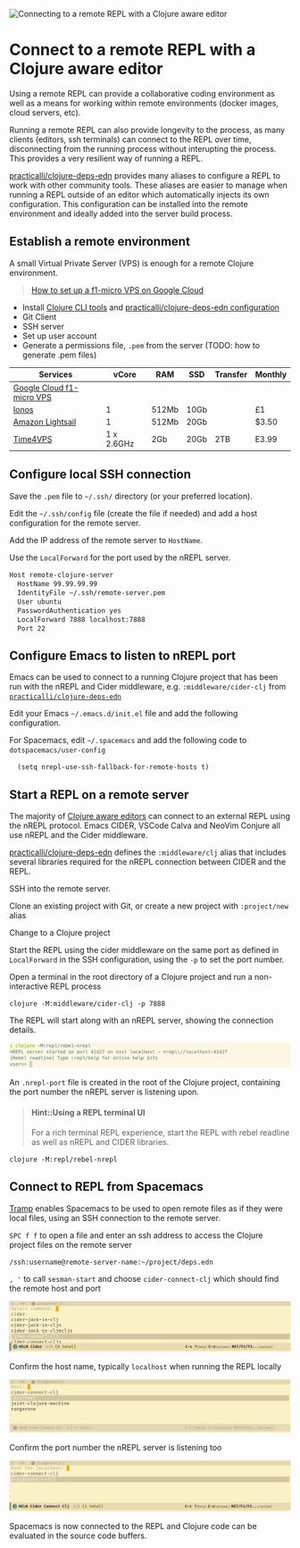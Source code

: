 ![Connecting to a remote REPL with a Clojure aware editor](https://raw.githubusercontent.com/practicalli/graphic-design/live/clojure/clojure-remote-repl-terminal-editor.png)

# Connect to a remote REPL with a Clojure aware editor
Using a remote REPL can provide a collaborative coding environment as well as a means for working within remote environments (docker images, cloud servers, etc).

Running a remote REPL can also provide longevity to the process, as many clients (editors, ssh terminals) can connect to the REPL over time, disconnecting from the running process without interupting the process.  This provides a very resilient way of running a REPL.

[practicalli/clojure-deps-edn]({{book.P9IClojureDepsEdnInstall}}) provides many aliases to configure a REPL to work with other community tools.  These aliases are easier to manage when running a REPL outside of an editor which automatically injects its own configuration.  This configuration can be installed into the remote environment and ideally added into the server build process.


## Establish a remote environment
A small Virtual Private Server (VPS) is enough for a remote Clojure environment.

> [How to set up a f1-micro VPS on Google Cloud](https://medium.com/@hbmy289/how-to-set-up-a-free-micro-vps-on-google-cloud-platform-bddee893ac09)

* Install [Clojure CLI tools](https://practicalli.github.io/clojure/clojure-tools/install/) and [practicalli/clojure-deps-edn configuration](https://practicalli.github.io/clojure/clojure-tools/install/community-tools.html)
* Git Client
* SSH server
* Set up user account
* Generate a permissions file, `.pem` from the server (TODO: how to generate .pem files)

| Services                                                           |      vCore | RAM   | SSD  | Transfer        | Monthly |
|--------------------------------------------------------------------|------------|-------|------|-----------------|---------|
| [Google Cloud f1-micro VPS](https://cloud.google.com/compute/docs) |            |       |      |                 |         |
| [Ionos](https://www.ionos.co.uk/servers/vps)                       |          1 | 512Mb | 10Gb |                 | £1      |
| [Amazon Lightsail](https://aws.amazon.com/lightsail/)              |          1 | 512Mb | 20Gb |                 | $3.50   |
| [Time4VPS](https://www.time4vps.com/linux-vps/)                    | 1 x 2.6GHz | 2Gb   | 20Gb | 2TB             | E3.99   |


## Configure local SSH connection
Save the `.pem` file to `~/.ssh/` directory (or your preferred location).

Edit the `~/.ssh/config` file (create the file if needed) and add a host configuration for the remote server.

Add the IP address of the remote server to `HostName`.

Use the `LocalForward` for the port used by the nREPL server.

```
Host remote-clojure-server
  HostName 99.99.99.99
  IdentityFile ~/.ssh/remote-server.pem
  User ubuntu
  PasswordAuthentication yes
  LocalForward 7888 localhost:7888
  Port 22
```


## Configure Emacs to listen to nREPL port
Emacs can be used to connect to a running Clojure project that has been run with the nREPL and Cider middleware, e.g. `:middleware/cider-clj` from [`practicalli/clojure-deps-edn`](http://practical.li/clojure/clojure-tools/install/community-tools.html)

Edit your Emacs `~/.emacs.d/init.el` file and add the following configuration.

For Spacemacs, edit `~/.spacemacs` and add the following code to `dotspacemacs/user-config`

```elisp
  (setq nrepl-use-ssh-fallback-for-remote-hosts t)
```


## Start a REPL on a remote server
The majority of [Clojure aware editors](https://practicalli.github.io/clojure/clojure-editors/) can connect to an external REPL using the nREPL protocol.  Emacs CIDER, VSCode Calva and NeoVim Conjure all use nREPL and the Cider middleware.

[practicalli/clojure-deps-edn]({{book.P9IClojureDepsEdnInstall}}) defines the `:middleware/clj` alias that includes several libraries required for the nREPL connection between CIDER and the REPL.

SSH into the remote server.

Clone an existing project with Git, or create a new project with `:project/new` alias

Change to a Clojure project

Start the REPL using the cider middleware on the same port as defined in `LocalForward` in the SSH configuration, using the `-p` to set the port number.

Open a terminal in the root directory of a Clojure project and run a non-interactive REPL process
```shell
clojure -M:middleware/cider-clj -p 7888
```

The REPL will start along with an nREPL server, showing the connection details.

![Clojure Terminal REPL UI with Rebel readline](/images/clojure-repl-terminal-rebel-nrepl.png)

An `.nrepl-port` file is created in the root of the Clojure project, containing the port number the nREPL server is listening upon.


> #### Hint::Using a REPL terminal UI
> For a rich terminal REPL experience, start the REPL with rebel readline as well as nREPL and CIDER libraries.
```
clojure -M:repl/rebel-nrepl
```


## Connect to REPL from Spacemacs
[Tramp](https://www.emacswiki.org/emacs/TrampMode) enables Spacemacs to be used to open remote files as if they were local files, using an SSH connection to the remote server.

`SPC f f` to open a file and enter an ssh address to access the Clojure project files on the remote server

```
/ssh:username@remote-server-name:~/project/deps.edn
```

`, '` to call `sesman-start` and choose `cider-connect-clj` which should find the remote host and port

![Clojure Terminal REPL UI with Rebel readline](/images/spacemacs-clojure-cider-connect-clj.png)

Confirm the host name, typically `localhost` when running the REPL locally

![Clojure Terminal REPL UI with Rebel readline](/images/spacemacs-clojure-cider-connect-host.png)

Confirm the port number the nREPL server is listening too

![Clojure Terminal REPL UI with Rebel readline](/images/spacemacs-clojure-cider-connect-port.png)

Spacemacs is now connected to the REPL and Clojure code can be evaluated in the source code buffers.
